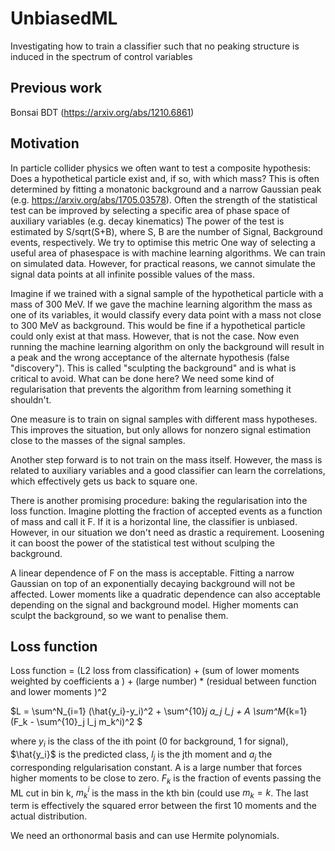 # UnbiasedML
Investigating how to train a classifier such that no peaking structure is induced in the spectrum of control variables



## Previous work

Bonsai BDT (https://arxiv.org/abs/1210.6861)

## Motivation

In particle collider physics we often want to test a composite hypothesis: Does a hypothetical particle exist and, if so, with which mass? 
This is often determined by fitting a monatonic background and a narrow Gaussian peak  (e.g. https://arxiv.org/abs/1705.03578).
Often the strength of the statistical test can be improved by selecting a specific area of phase space of auxiliary variables (e.g. decay kinematics)
The power of the test is estimated by S/sqrt(S+B), where S, B are the number of Signal, Background events, respectively. We try to optimise this metric
One way of selecting a useful area of phasespace is with machine learning algorithms. We can train on simulated data. However, for practical reasons,
we cannot simulate the signal data points at all infinite possible values of the mass. 

Imagine if we trained with a signal sample of the hypothetical particle with a mass of 300 MeV. If we gave the machine learning algorithm the mass 
as one of its variables, it would classify every data point with a mass not close to 300 MeV as background. This would be fine if a hypothetical 
particle could only exist at that mass. However, that is not the case. Now even running the machine learning algorithm on only the background
will result in a peak and the wrong acceptance of the alternate hypothesis (false "discovery"). 
This is called "sculpting the background" and is what is critical to avoid. 
What can be done here? We need some kind of regularisation that prevents the algorithm from learning something it shouldn't.

One measure is to train on signal samples with different mass hypotheses. This improves the situation, but only allows for nonzero signal estimation
close to the masses of the signal samples. 

Another step forward is to not train on the mass itself. However, the mass is related to auxiliary variables and a good classifier can learn the 
correlations, which effectively gets us back to square one.

There is another promising procedure: baking the regularisation into the loss function. Imagine plotting the fraction of accepted events as a function of mass and call it F.
If it is a horizontal line, the classifier is unbiased. However, in our situation we don't need as drastic a requirement. Loosening it can boost 
the power of the statistical test without sculping the background. 

A linear dependence of F on the mass is acceptable. Fitting a narrow Gaussian on top of an exponentially decaying background will not be affected.
Lower moments like a quadratic dependence can also acceptable depending on the signal and background model. Higher moments can sculpt the background, 
so we want to penalise them.

## Loss function

Loss function =  (L2 loss from classification) + (sum of lower moments weighted by coefficients a ) + (large number) * (residual between function and lower moments   )^2

$L = \sum^N_{i=1} (\hat{y_i}-y_i)^2 + \sum^{10}_j a_j l_j + A \sum^M_{k=1} (F_k - \sum^{10}_j l_j m_k^i)^2  $

where $y_i$ is the class of the ith point (0 for background, 1 for signal), $\hat{y_i}$ is the predicted class, $l_j$ is the jth moment and $a_j$ the corresponding relgularisation constant. A is a large number that forces higher moments to be close to zero. $F_k$ is the fraction of events passing the ML cut in bin k, $m_k^i$ is the mass in the kth bin (could use $m_k=k$. The last term is effectively the squared error between the first 10 moments and the actual distribution.

We need an orthonormal basis and can use Hermite polynomials.  
 




